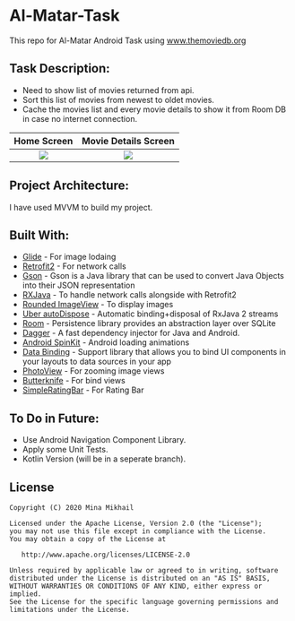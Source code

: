 # Al-Matar-Task
This repo for Al-Matar Android Task using www.themoviedb.org

## <b>Task Description: </b> <br />
* Need to show list of movies returned from api. <br />
* Sort this list of movies from newest to oldet movies. <br />
* Cache the movies list and every movie details to show it from Room DB in case no internet connection. <br />


| Home Screen                    | Movie Details Screen              | 
|:------------------------------:|:---------------------------------:|
|![](https://raw.githubusercontent.com/Mina-Mikhail/Al-Matar-Task/master/Shots/Home%20Screen.jpg) | ![](https://raw.githubusercontent.com/Mina-Mikhail/Al-Matar-Task/master/Shots/Movie%20Details%20Screen.jpg) |

## <b>Project Architecture: </b> <br />
I have used MVVM to build my project.<br />


## <b>Built With: </b> <br />
* [Glide](https://github.com/bumptech/glide) - For image lodaing <br />
* [Retrofit2](https://github.com/square/retrofit) - For network calls <br />
* [Gson](https://github.com/google/gson) - Gson is a Java library that can be used to convert Java Objects into their JSON representation <br />
* [RXJava](https://github.com/ReactiveX/RxJava) - To handle network calls alongside with  Retrofit2<br />
* [Rounded ImageView](https://github.com/vinc3m1/RoundedImageView) - To display images <br />
* [Uber autoDispose](https://github.com/uber/AutoDispose) - Automatic binding+disposal of RxJava 2 streams<br />
* [Room](https://developer.android.com/jetpack/androidx/releases/room) - Persistence library provides an abstraction layer over SQLite <br />
* [Dagger](https://github.com/google/dagger) - A fast dependency injector for Java and Android. <br />
* [Android SpinKit](https://github.com/ybq/Android-SpinKit) - Android loading animations <br />
* [Data Binding](https://developer.android.com/topic/libraries/data-binding) - Support library that allows you to bind UI components in your layouts to data sources in your app <br />
* [PhotoView](https://github.com/chrisbanes/PhotoView) - For zooming image views <br />
* [Butterknife](https://github.com/JakeWharton/butterknife) - For bind views <br />
* [SimpleRatingBar](https://github.com/ome450901/SimpleRatingBar) - For Rating Bar <br />


## <b>To Do in Future: </b> <br />
* Use Android Navigation Component Library.<br />
* Apply some Unit Tests.<br />
* Kotlin Version (will be in a seperate branch).<br />

## License

    Copyright (C) 2020 Mina Mikhail

    Licensed under the Apache License, Version 2.0 (the "License");
    you may not use this file except in compliance with the License.
    You may obtain a copy of the License at

       http://www.apache.org/licenses/LICENSE-2.0

    Unless required by applicable law or agreed to in writing, software
    distributed under the License is distributed on an "AS IS" BASIS,
    WITHOUT WARRANTIES OR CONDITIONS OF ANY KIND, either express or implied.
    See the License for the specific language governing permissions and
    limitations under the License.
